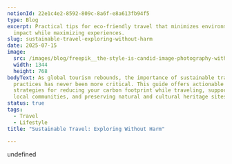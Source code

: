 ```yaml
---
notionId: 22e1c4e2-8592-809c-8a6f-e8a613fb94f5
type: Blog
excerpt: Practical tips for eco-friendly travel that minimizes environmental
  impact while maximizing experiences.
slug: sustainable-travel-exploring-without-harm
date: 2025-07-15
image:
  src: /images/blog/freepik__the-style-is-candid-image-photography-with-natural__82649.png
  width: 1344
  height: 768
bodyText: As global tourism rebounds, the importance of sustainable travel
  practices has never been more critical. This guide offers actionable
  strategies for reducing your carbon footprint while traveling, supporting
  local communities, and preserving natural and cultural heritage sites.
status: true
tags:
  - Travel
  - Lifestyle
title: "Sustainable Travel: Exploring Without Harm"

---
```

undefined